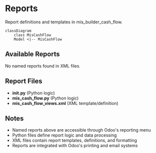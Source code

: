 # Reports

Report definitions and templates in mis_builder_cash_flow.

```mermaid
classDiagram
    class MisCashFlow
    Model <|-- MisCashFlow
```

## Available Reports

No named reports found in XML files.


## Report Files

- **__init__.py** (Python logic)
- **mis_cash_flow.py** (Python logic)
- **mis_cash_flow_views.xml** (XML template/definition)

## Notes
- Named reports above are accessible through Odoo's reporting menu
- Python files define report logic and data processing
- XML files contain report templates, definitions, and formatting
- Reports are integrated with Odoo's printing and email systems
